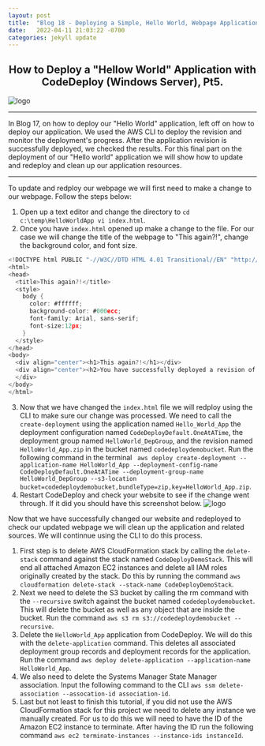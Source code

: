 ```yaml
---
layout: post
title:  "Blog 18 - Deploying a Simple, Hello World, Webpage Application using AWS CodeDeploy, Pt.5"
date:   2022-04-11 21:03:22 -0700
categories: jekyll update
---
```


## <center>How to Deploy a "Hellow World" Application with CodeDeploy (Windows Server), Pt5.</center>

![logo](https://i0.wp.com/blog.knoldus.com/wp-content/uploads/2018/12/aws_codedeploy.png?fit=698%2C400&ssl=1)

---

In Blog 17, on how to deploy our "Hello World" application, left off on how to deploy our application. We used the AWS CLI  to deploy the revision and monitor the deployment's progress. After the application revision is successfully deployed, we checked the results. For this final part on the deployment of our "Hello world" application we will show how to update and redeploy and clean up our application resources. 

---

To update and redploy our webpage we will first need to make a change to our webpage. Follow the steps below:

1. Open up a text editor and change the directory to `cd c:\temp\HelloWorldApp
vi index.html`. 
2. Once you have `index.html` opened up make a change to the file. For our case we will change the title of the webpage to "This again?!", change the background color, and font size. 
```go 
<!DOCTYPE html PUBLIC "-//W3C//DTD HTML 4.01 Transitional//EN" "http://www.w3.org/TR/html4/loose.dtd">
<html>
<head>
  <title>This again?!</title>
  <style>
    body {
      color: #ffffff;
      background-color: #000ecc;
      font-family: Arial, sans-serif;  
      font-size:12px;
    }
  </style>
</head>
<body>
  <div align="center"><h1>This again?!</h1></div>
  <div align="center"><h2>You have successfully deployed a revision of an application using CodeDeploy</h2></div>
  </div>
</body>
</html>
```
3. Now that we have changed the `index.html` file we will redploy using the CLI to make sure our change was processed. We need to call the `create-deployment` using the application named `Hello_World_App` the deployment configuration named `CodeDeployDefault.OneAtATime`, the deployment group named `HelloWorld_DepGroup`, and the revision named `HelloWorld_App.zip` in the bucket named `codedeploydemobucket`. Run the following command in the terminal ` aws deploy create-deployment --application-name HelloWorld_App --deployment-config-name CodeDeployDefault.OneAtATime --deployment-group-name HelloWorld_DepGroup --s3-location bucket=codedeploydemobucket,bundleType=zip,key=HelloWorld_App.zip`.
4. Restart CodeDeploy and check your website to see if the change went through. If it did you should have this screenshot below. ![logo](https://i.imgur.com/EZLCeGf.png)

Now that we have successfully changed our website and redeployed to check our updated webpage we will clean up the application and related sources. 
We will continnue using the CLI to do this process. 

1. First step is to delete AWS CloudFormation stack by calling the `delete-stack` command against the stack named `CodeDeployDemoStack`. This will end all attached Amazon EC2 instances and delete all IAM roles originally created by the stack. Do this by running the command `aws cloudformation delete-stack --stack-name CodeDeployDemoStack`.
2. Next we need to delete the S3 bucket by calling the rm command with the `--recursive` switch against the bucket named `codedeploydemobucket`. This will delete the bucket as well as any object that are inside the bucket. Run the command `aws s3 rm s3://codedeploydemobucket --recursive`.
3. Delete the `HelloWorld_App` application from CodeDeploy. We will do this with the `delete-application` command. This deletes all associated deployment group records and deployment records for the application. Run the command `aws deploy delete-application --application-name HelloWorld_App`.
4. We also need to delete the Systems Manager State Manager association. Input the following command to the CLI `aws ssm delete-association --assocation-id association-id`.
5. Last but not least to finish this tutorial, if you did not use the AWS CloudFormation stack for this project we need to delete any instance we manually created. For us to do this we will need to have the ID of the Amazon EC2 instance to terminate. After having the ID run the following command `aws ec2 terminate-instances --instance-ids instanceId`.

